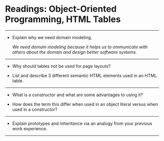 # Readings: Object-Oriented Programming, HTML Tables

<hr>

- Explain why we need domain modeling.

  *We need domain modeling because it helps us to ommunicate with others about the domain and design better software systems.*


<hr>

- Why should tables not be used for page layouts?

  
  
- List and describe 3 different semantic HTML elements used in an HTML table.



<hr>



- What is a constructor and what are some advantages to using it?

  
- How does the term this differ when used in an object literal versus when used in a constructor?


<hr>



- Explain prototypes and inheritance via an analogy from your previous work experience.


<hr>






